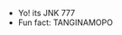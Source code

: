 - Yo! its JNK 777
- Fun fact: TANGINAMOPO
<!---
AkoAngGod/AkoAngGod is a ✨ special ✨ repository because its `README.md` (this file) appears on your GitHub profile.
You can click the Preview link to take a look at your changes.
--->

